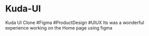 # Kuda-UI
Kuda UI Clone #Figma #ProductDesign #UIUX
Its was a wonderful experience working on the Home page using figma

